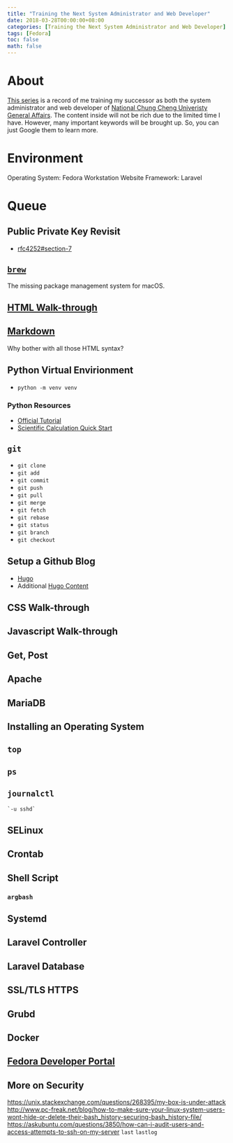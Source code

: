 ```yaml
---
title: "Training the Next System Administrator and Web Developer"
date: 2018-03-28T00:00:00+08:00
categories: [Training the Next System Administrator and Web Developer]
tags: [Fedora]
toc: false
math: false
---
```


# About

[This series](https://superdanby.github.io/Blog/categories/training-the-next-system-administrator-and-web-developer.html) is a record of me training my successor as both the system administrator and web developer of [National Chung Cheng Univeristy General Affairs](https://affairs.ccu.edu.tw/). The content inside will not be rich due to the limited time I have. However, many important keywords will be brought up. So, you can just Google them to learn more.

# Environment

Operating System: Fedora Workstation
Website Framework: Laravel

# Queue

## Public Private Key Revisit

-	[rfc4252#section-7](https://tools.ietf.org/html/rfc4252#section-7)

## [`brew`](https://brew.sh/)

The missing package management system for macOS.

## [HTML Walk-through](https://www.w3schools.com/html/default.asp)

## [Markdown](https://daringfireball.net/projects/markdown/syntax)

Why bother with all those HTML syntax?

## Python Virtual Envirionment

-	`python -m venv venv`

### Python Resources

-	[Official Tutorial](https://docs.python.org/3/tutorial/index.html)
-	[Scientific Calculation Quick Start](https://amoshyc.github.io/blog/2018/scientific-python-quickstart-1.html)

## `git`

-	`git clone`
-	`git add`
-	`git commit`
-	`git push`
-	`git pull`
-	`git merge`
-	`git fetch`
-	`git rebase`
-	`git status`
-	`git branch`
-	`git checkout`

## Setup a Github Blog

-	[Hugo](https://superdanby.github.io/Blog/create-a-new-hugo-site.html)
-	Additional [Hugo Content](https://gohugo.io/content-management/)

## CSS Walk-through

## Javascript Walk-through

## Get, Post

## Apache

## MariaDB

## Installing an Operating System

## `top`

## `ps`

## `journalctl`
	`-u sshd`

## SELinux

## Crontab

## Shell Script

### `argbash`

## Systemd

## Laravel Controller

## Laravel Database

## SSL/TLS HTTPS

## Grubd

## Docker

## [Fedora Developer Portal](https://developer.fedoraproject.org)

## More on Security
https://unix.stackexchange.com/questions/268395/my-box-is-under-attack
http://www.pc-freak.net/blog/how-to-make-sure-your-linux-system-users-wont-hide-or-delete-their-bash_history-securing-bash_history-file/
https://askubuntu.com/questions/3850/how-can-i-audit-users-and-access-attempts-to-ssh-on-my-server
`last`
`lastlog`
